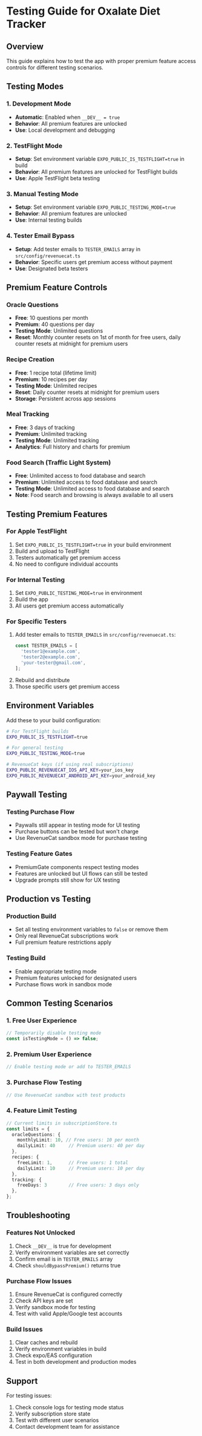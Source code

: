 # Testing Guide for Oxalate Diet Tracker

## Overview
This guide explains how to test the app with proper premium feature access controls for different testing scenarios.

## Testing Modes

### 1. Development Mode
- **Automatic**: Enabled when `__DEV__ = true`
- **Behavior**: All premium features are unlocked
- **Use**: Local development and debugging

### 2. TestFlight Mode
- **Setup**: Set environment variable `EXPO_PUBLIC_IS_TESTFLIGHT=true` in build
- **Behavior**: All premium features are unlocked for TestFlight builds
- **Use**: Apple TestFlight beta testing

### 3. Manual Testing Mode
- **Setup**: Set environment variable `EXPO_PUBLIC_TESTING_MODE=true`
- **Behavior**: All premium features are unlocked
- **Use**: Internal testing builds

### 4. Tester Email Bypass
- **Setup**: Add tester emails to `TESTER_EMAILS` array in `src/config/revenuecat.ts`
- **Behavior**: Specific users get premium access without payment
- **Use**: Designated beta testers

## Premium Feature Controls

### Oracle Questions
- **Free**: 10 questions per month
- **Premium**: 40 questions per day
- **Testing Mode**: Unlimited questions
- **Reset**: Monthly counter resets on 1st of month for free users, daily counter resets at midnight for premium users

### Recipe Creation
- **Free**: 1 recipe total (lifetime limit)
- **Premium**: 10 recipes per day
- **Testing Mode**: Unlimited recipes
- **Reset**: Daily counter resets at midnight for premium users
- **Storage**: Persistent across app sessions

### Meal Tracking
- **Free**: 3 days of tracking
- **Premium**: Unlimited tracking
- **Testing Mode**: Unlimited tracking
- **Analytics**: Full history and charts for premium

### Food Search (Traffic Light System)
- **Free**: Unlimited access to food database and search
- **Premium**: Unlimited access to food database and search
- **Testing Mode**: Unlimited access to food database and search
- **Note**: Food search and browsing is always available to all users

## Testing Premium Features

### For Apple TestFlight
1. Set `EXPO_PUBLIC_IS_TESTFLIGHT=true` in your build environment
2. Build and upload to TestFlight
3. Testers automatically get premium access
4. No need to configure individual accounts

### For Internal Testing
1. Set `EXPO_PUBLIC_TESTING_MODE=true` in environment
2. Build the app
3. All users get premium access automatically

### For Specific Testers
1. Add tester emails to `TESTER_EMAILS` in `src/config/revenuecat.ts`:
   ```typescript
   const TESTER_EMAILS = [
     'tester1@example.com',
     'tester2@example.com',
     'your-tester@gmail.com',
   ];
   ```
2. Rebuild and distribute
3. Those specific users get premium access

## Environment Variables

Add these to your build configuration:

```bash
# For TestFlight builds
EXPO_PUBLIC_IS_TESTFLIGHT=true

# For general testing
EXPO_PUBLIC_TESTING_MODE=true

# RevenueCat keys (if using real subscriptions)
EXPO_PUBLIC_REVENUECAT_IOS_API_KEY=your_ios_key
EXPO_PUBLIC_REVENUECAT_ANDROID_API_KEY=your_android_key
```

## Paywall Testing

### Testing Purchase Flow
- Paywalls still appear in testing mode for UI testing
- Purchase buttons can be tested but won't charge
- Use RevenueCat sandbox mode for purchase testing

### Testing Feature Gates
- PremiumGate components respect testing modes
- Features are unlocked but UI flows can still be tested
- Upgrade prompts still show for UX testing

## Production vs Testing

### Production Build
- Set all testing environment variables to `false` or remove them
- Only real RevenueCat subscriptions work
- Full premium feature restrictions apply

### Testing Build
- Enable appropriate testing mode
- Premium features unlocked for designated users
- Purchase flows work in sandbox mode

## Common Testing Scenarios

### 1. Free User Experience
```typescript
// Temporarily disable testing mode
const isTestingMode = () => false;
```

### 2. Premium User Experience
```typescript
// Enable testing mode or add to TESTER_EMAILS
```

### 3. Purchase Flow Testing
```typescript
// Use RevenueCat sandbox with test products
```

### 4. Feature Limit Testing
```typescript
// Current limits in subscriptionStore.ts
const limits = {
  oracleQuestions: { 
    monthlyLimit: 10, // Free users: 10 per month
    dailyLimit: 40     // Premium users: 40 per day
  },
  recipes: { 
    freeLimit: 1,      // Free users: 1 total
    dailyLimit: 10     // Premium users: 10 per day
  },
  tracking: { 
    freeDays: 3        // Free users: 3 days only
  },
};
```

## Troubleshooting

### Features Not Unlocked
1. Check `__DEV__` is true for development
2. Verify environment variables are set correctly
3. Confirm email is in `TESTER_EMAILS` array
4. Check `shouldBypassPremium()` returns true

### Purchase Flow Issues
1. Ensure RevenueCat is configured correctly
2. Check API keys are set
3. Verify sandbox mode for testing
4. Test with valid Apple/Google test accounts

### Build Issues
1. Clear caches and rebuild
2. Verify environment variables in build
3. Check expo/EAS configuration
4. Test in both development and production modes

## Support

For testing issues:
1. Check console logs for testing mode status
2. Verify subscription store state
3. Test with different user scenarios
4. Contact development team for assistance
